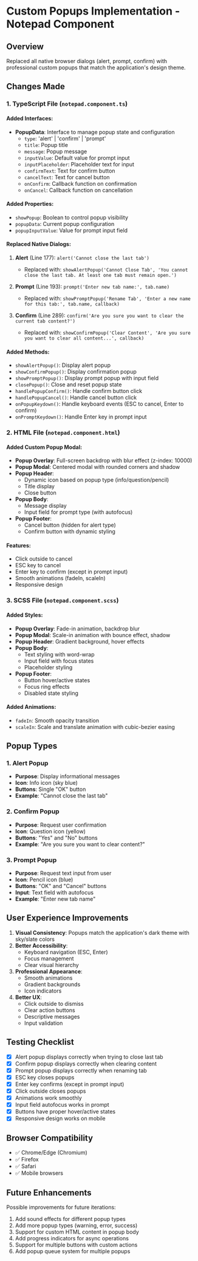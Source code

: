 # Custom Popups Implementation - Notepad Component

## Overview
Replaced all native browser dialogs (alert, prompt, confirm) with professional custom popups that match the application's design theme.

## Changes Made

### 1. TypeScript File (`notepad.component.ts`)

#### Added Interfaces:
- **PopupData**: Interface to manage popup state and configuration
  - `type`: 'alert' | 'confirm' | 'prompt'
  - `title`: Popup title
  - `message`: Popup message
  - `inputValue`: Default value for prompt input
  - `inputPlaceholder`: Placeholder text for input
  - `confirmText`: Text for confirm button
  - `cancelText`: Text for cancel button
  - `onConfirm`: Callback function on confirmation
  - `onCancel`: Callback function on cancellation

#### Added Properties:
- `showPopup`: Boolean to control popup visibility
- `popupData`: Current popup configuration
- `popupInputValue`: Value for prompt input field

#### Replaced Native Dialogs:
1. **Alert** (Line 177): `alert('Cannot close the last tab')`
   - Replaced with: `showAlertPopup('Cannot Close Tab', 'You cannot close the last tab. At least one tab must remain open.')`

2. **Prompt** (Line 193): `prompt('Enter new tab name:', tab.name)`
   - Replaced with: `showPromptPopup('Rename Tab', 'Enter a new name for this tab:', tab.name, callback)`

3. **Confirm** (Line 289): `confirm('Are you sure you want to clear the current tab content?')`
   - Replaced with: `showConfirmPopup('Clear Content', 'Are you sure you want to clear all content...', callback)`

#### Added Methods:
- `showAlertPopup()`: Display alert popup
- `showConfirmPopup()`: Display confirmation popup
- `showPromptPopup()`: Display prompt popup with input field
- `closePopup()`: Close and reset popup state
- `handlePopupConfirm()`: Handle confirm button click
- `handlePopupCancel()`: Handle cancel button click
- `onPopupKeydown()`: Handle keyboard events (ESC to cancel, Enter to confirm)
- `onPromptKeydown()`: Handle Enter key in prompt input

### 2. HTML File (`notepad.component.html`)

#### Added Custom Popup Modal:
- **Popup Overlay**: Full-screen backdrop with blur effect (z-index: 10000)
- **Popup Modal**: Centered modal with rounded corners and shadow
- **Popup Header**: 
  - Dynamic icon based on popup type (info/question/pencil)
  - Title display
  - Close button
- **Popup Body**:
  - Message display
  - Input field for prompt type (with autofocus)
- **Popup Footer**:
  - Cancel button (hidden for alert type)
  - Confirm button with dynamic styling

#### Features:
- Click outside to cancel
- ESC key to cancel
- Enter key to confirm (except in prompt input)
- Smooth animations (fadeIn, scaleIn)
- Responsive design

### 3. SCSS File (`notepad.component.scss`)

#### Added Styles:
- **Popup Overlay**: Fade-in animation, backdrop blur
- **Popup Modal**: Scale-in animation with bounce effect, shadow
- **Popup Header**: Gradient background, hover effects
- **Popup Body**: 
  - Text styling with word-wrap
  - Input field with focus states
  - Placeholder styling
- **Popup Footer**: 
  - Button hover/active states
  - Focus ring effects
  - Disabled state styling

#### Added Animations:
- `fadeIn`: Smooth opacity transition
- `scaleIn`: Scale and translate animation with cubic-bezier easing

## Popup Types

### 1. Alert Popup
- **Purpose**: Display informational messages
- **Icon**: Info icon (sky blue)
- **Buttons**: Single "OK" button
- **Example**: "Cannot close the last tab"

### 2. Confirm Popup
- **Purpose**: Request user confirmation
- **Icon**: Question icon (yellow)
- **Buttons**: "Yes" and "No" buttons
- **Example**: "Are you sure you want to clear content?"

### 3. Prompt Popup
- **Purpose**: Request text input from user
- **Icon**: Pencil icon (blue)
- **Buttons**: "OK" and "Cancel" buttons
- **Input**: Text field with autofocus
- **Example**: "Enter new tab name"

## User Experience Improvements

1. **Visual Consistency**: Popups match the application's dark theme with sky/slate colors
2. **Better Accessibility**: 
   - Keyboard navigation (ESC, Enter)
   - Focus management
   - Clear visual hierarchy
3. **Professional Appearance**: 
   - Smooth animations
   - Gradient backgrounds
   - Icon indicators
4. **Better UX**:
   - Click outside to dismiss
   - Clear action buttons
   - Descriptive messages
   - Input validation

## Testing Checklist

- [x] Alert popup displays correctly when trying to close last tab
- [x] Confirm popup displays correctly when clearing content
- [x] Prompt popup displays correctly when renaming tab
- [x] ESC key closes popups
- [x] Enter key confirms (except in prompt input)
- [x] Click outside closes popups
- [x] Animations work smoothly
- [x] Input field autofocus works in prompt
- [x] Buttons have proper hover/active states
- [x] Responsive design works on mobile

## Browser Compatibility

- ✅ Chrome/Edge (Chromium)
- ✅ Firefox
- ✅ Safari
- ✅ Mobile browsers

## Future Enhancements

Possible improvements for future iterations:
1. Add sound effects for different popup types
2. Add more popup types (warning, error, success)
3. Support for custom HTML content in popup body
4. Add progress indicators for async operations
5. Support for multiple buttons with custom actions
6. Add popup queue system for multiple popups
